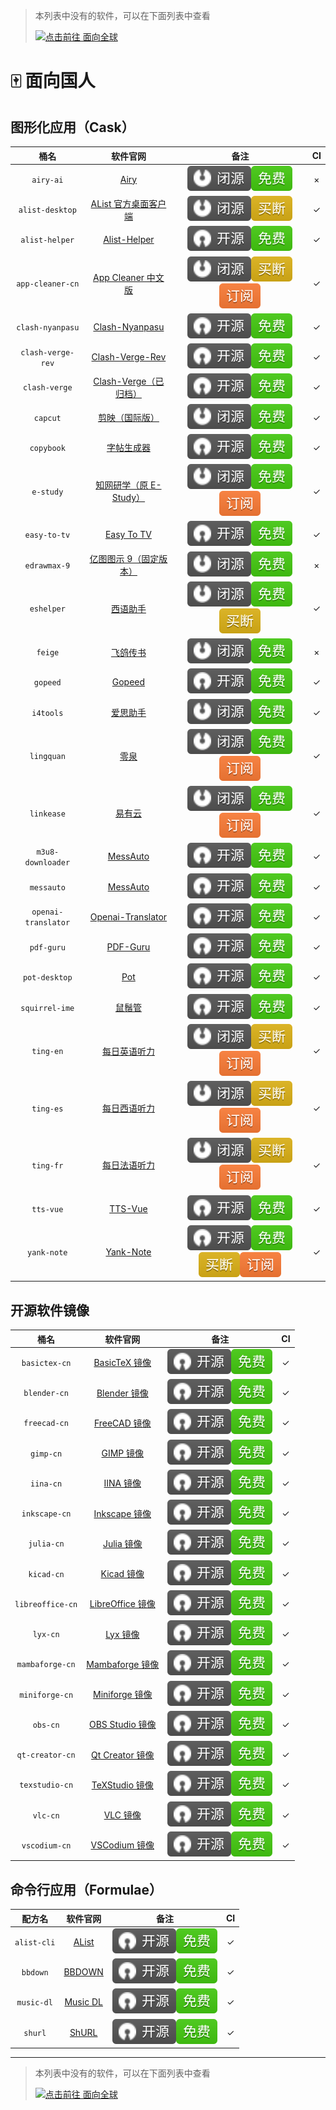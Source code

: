 > 本列表中没有的软件，可以在下面列表中查看
>
> [![点击前往 面向全球](https://img.shields.io/badge/%E9%9D%A2%E5%90%91%E5%85%A8%E7%90%83-blue?logo=homebrew&label=%E7%82%B9%E5%87%BB%E5%89%8D%E5%BE%80)](https://github.com/Brewforge/homebrew-extras/blob/main/list.md)

# 🀄️ 面向国人

## 图形化应用（Cask）

|        桶名         |                                        软件官网                                         |                                   备注                                   | CI  |
| :-----------------: | :-------------------------------------------------------------------------------------: | :----------------------------------------------------------------------: | :-: |
|      `airy-ai`      |                               [Airy](https://colink.in/)                                |                   ![b](assets/b.svg)![1](assets/1.svg)                   |  ×  |
|   `alist-desktop`   |                [AList 官方桌面客户端](https://mbd.pub/o/bread/ZJaTl5xy/)                |                   ![b](assets/b.svg)![2](assets/2.svg)                   |  ✓  |
|   `alist-helper`    | [Alist-Helper](https://github.com/Xmarmalade/alisthelper/blob/master/README_zh-Hans.md) |                   ![a](assets/a.svg)![1](assets/1.svg)                   |  ✓  |
|  `app-cleaner-cn`   |       [App Cleaner 中文版](https://nektony.com/zh-hans/mac-app-cleaner/download)        |          ![b](assets/b.svg)![2](assets/2.svg)![3](assets/3.svg)          |  ✓  |
|  `clash-nyanpasu`   |              [Clash-Nyanpasu](https://github.com/keiko233/clash-nyanpasu)               |                   ![a](assets/a.svg)![1](assets/1.svg)                   |  ✓  |
|  `clash-verge-rev`  |              [Clash-Verge-Rev](https://github.com/wonfen/clash-verge-rev)               |                   ![a](assets/a.svg)![1](assets/1.svg)                   |  ✓  |
|    `clash-verge`    |             [Clash-Verge（已归档）](https://github.com/zzzgydi/clash-verge)             |                   ![a](assets/a.svg)![1](assets/1.svg)                   |  ✓  |
|      `capcut`       |                        [剪映（国际版）](https://www.capcut.com/)                        |                   ![b](assets/b.svg)![1](assets/1.svg)                   |  ✓  |
|     `copybook`      |                  [字帖生成器](https://github.com/xxNull-lsk/Copybook)                   |                   ![a](assets/a.svg)![1](assets/1.svg)                   |  ✓  |
|      `e-study`      |                      [知网研学（原 E-Study）](https://e-study.com)                      |          ![b](assets/b.svg)![1](assets/1.svg)![3](assets/3.svg)          |  ✓  |
|    `easy-to-tv`     |                 [Easy To TV](https://github.com/duolabmeng6/easy_to_tv)                 |                   ![a](assets/a.svg)![1](assets/1.svg)                   |  ✓  |
|    `edrawmax-9`     |                      [亿图图示 9（固定版本）](http://edrawsoft.cn)                      |                   ![b](assets/b.svg)![1](assets/1.svg)                   |  ×  |
|     `eshelper`      |                  [西语助手](https://www.eudic.net/v4/es/app/eshelper)                   |          ![b](assets/b.svg)![1](assets/1.svg)![2](assets/2.svg)          |  ✓  |
|       `feige`       |                             [飞鸽传书](http://ipmsg.org.cn)                             |                   ![b](assets/b.svg)![1](assets/1.svg)                   |  ×  |
|      `gopeed`       |                              [Gopeed](https://gopeed.com/)                              |                   ![a](assets/a.svg)![1](assets/1.svg)                   |  ✓  |
|      `i4tools`      |                              [爱思助手](https://www.i4.cn)                              |                   ![b](assets/b.svg)![1](assets/1.svg)                   |  ✓  |
|     `lingquan`      |                                 [零泉](https://jan.ai/)                                 |          ![b](assets/b.svg)![1](assets/1.svg)![3](assets/3.svg)          |  ✓  |
|     `linkease`      |                           [易有云](https://app.linkease.com)                            |          ![b](assets/b.svg)![1](assets/1.svg)![3](assets/3.svg)          |  ✓  |
|  `m3u8-downloader`  |               [MessAuto](https://github.com/HeiSir2014/M3U8-Downloader/)                |                   ![a](assets/a.svg)![1](assets/1.svg)                   |  ✓  |
|     `messauto`      |                     [MessAuto](https://github.com/LeeeSe/MessAuto)                      |                   ![a](assets/a.svg)![1](assets/1.svg)                   |  ✓  |
| `openai-translator` |       [Openai-Translator](https://github.com/openai-translator/openai-translator)       |                   ![a](assets/a.svg)![1](assets/1.svg)                   |  ✓  |
|     `pdf-guru`      |                    [PDF-Guru](https://github.com/kevin2li/PDF-Guru/)                    |                   ![a](assets/a.svg)![1](assets/1.svg)                   |  ✓  |
|    `pot-desktop`    |                     [Pot](https://github.com/pot-app/pot-desktop/)                      |                   ![a](assets/a.svg)![1](assets/1.svg)                   |  ✓  |
|   `squirrel-ime`    |                       [鼠鬚管](https://github.com/rime/squirrel/)                       |                   ![a](assets/a.svg)![1](assets/1.svg)                   |  ✓  |
|      `ting-en`      |               [每日英语听力](http://www.francochinois.com/v4/en/app/ting)               |          ![b](assets/b.svg)![2](assets/2.svg)![3](assets/3.svg)          |  ✓  |
|      `ting-es`      |               [每日西语听力](http://www.francochinois.com/v4/es/app/ting)               |          ![b](assets/b.svg)![2](assets/2.svg)![3](assets/3.svg)          |  ✓  |
|      `ting-fr`      |               [每日法语听力](http://www.francochinois.com/v4/fr/app/ting)               |          ![b](assets/b.svg)![2](assets/2.svg)![3](assets/3.svg)          |  ✓  |
|      `tts-vue`      |                     [TTS-Vue](https://tts-doc.loker.vip/home.html)                      |                   ![a](assets/a.svg)![1](assets/1.svg)                   |  ✓  |
|     `yank-note`     |                        [Yank-Note](https://yank-note.com/zh-CN)                         | ![a](assets/a.svg)![1](assets/1.svg)![2](assets/2.svg)![3](assets/3.svg) |  ✓  |

## 开源软件镜像

|       桶名       |                             软件官网                              |                 备注                 | CI  |
| :--------------: | :---------------------------------------------------------------: | :----------------------------------: | :-: |
|  `basictex-cn`   |   [BasicTeX 镜像](https://www.tug.org/mactex/morepackages.html)   | ![a](assets/a.svg)![1](assets/1.svg) |  ✓  |
|   `blender-cn`   |              [Blender 镜像](https://www.blender.org)              | ![a](assets/a.svg)![1](assets/1.svg) |  ✓  |
|   `freecad-cn`   |   [FreeCAD 镜像](https://www.freecad.org/index.php?lang=zh_CN)    | ![a](assets/a.svg)![1](assets/1.svg) |  ✓  |
|    `gimp-cn`     |                 [GIMP 镜像](https://www.gimp.org)                 | ![a](assets/a.svg)![1](assets/1.svg) |  ✓  |
|    `iina-cn`     |                   [IINA 镜像](https://iina.io)                    | ![a](assets/a.svg)![1](assets/1.svg) |  ✓  |
|  `inkscape-cn`   | [Inkscape 镜像](https://inkscape.org/zh-hans/?switchlang=zh-hans) | ![a](assets/a.svg)![1](assets/1.svg) |  ✓  |
|    `julia-cn`    |                [Julia 镜像](https://julialang.org)                | ![a](assets/a.svg)![1](assets/1.svg) |  ✓  |
|    `kicad-cn`    |                  [Kicad 镜像](https://kicad.org)                  | ![a](assets/a.svg)![1](assets/1.svg) |  ✓  |
| `libreoffice-cn` |         [LibreOffice 镜像](https://zh-cn.libreoffice.org)         | ![a](assets/a.svg)![1](assets/1.svg) |  ✓  |
|     `lyx-cn`     |                  [Lyx 镜像](https://www.lyx.org)                  | ![a](assets/a.svg)![1](assets/1.svg) |  ✓  |
| `mambaforge-cn`  |    [Mambaforge 镜像](https://github.com/conda-forge/miniforge)    | ![a](assets/a.svg)![1](assets/1.svg) |  ✓  |
|  `miniforge-cn`  |    [Miniforge 镜像](https://github.com/conda-forge/miniforge)     | ![a](assets/a.svg)![1](assets/1.svg) |  ✓  |
|     `obs-cn`     |          [OBS Studio 镜像](https://obsproject.com/zh-cn)          | ![a](assets/a.svg)![1](assets/1.svg) |  ✓  |
| `qt-creator-cn`  |          [Qt Creator 镜像](https://www.qt.io/developers)          | ![a](assets/a.svg)![1](assets/1.svg) |  ✓  |
|  `texstudio-cn`  |              [TeXStudio 镜像](https://texstudio.org)              | ![a](assets/a.svg)![1](assets/1.svg) |  ✓  |
|     `vlc-cn`     |             [VLC 镜像](https://www.videolan.org/vlc)              | ![a](assets/a.svg)![1](assets/1.svg) |  ✓  |
|  `vscodium-cn`   |       [VSCodium 镜像](https://github.com/VSCodium/vscodium)       | ![a](assets/a.svg)![1](assets/1.svg) |  ✓  |

## 命令行应用（Formulae）

|   配方名    |                     软件官网                      |                 备注                 | CI  |
| :---------: | :-----------------------------------------------: | :----------------------------------: | :-: |
| `alist-cli` |         [AList](https://alist.nn.ci/zh/)          | ![a](assets/a.svg)![1](assets/1.svg) |  ✓  |
|  `bbdown`   |    [BBDOWN](https://github.com/nilaoda/BBDown)    | ![a](assets/a.svg)![1](assets/1.svg) |  ✓  |
| `music-dl`  | [Music DL](https://github.com/guanguans/music-dl) | ![a](assets/a.svg)![1](assets/1.svg) |  ✓  |
|   `shurl`   |    [ShURL](https://github.com/Mrered/yourlsh)     | ![a](assets/a.svg)![1](assets/1.svg) |  ✓  |

---

> 本列表中没有的软件，可以在下面列表中查看
>
> [![点击前往 面向全球](https://img.shields.io/badge/%E9%9D%A2%E5%90%91%E5%85%A8%E7%90%83-blue?logo=homebrew&label=%E7%82%B9%E5%87%BB%E5%89%8D%E5%BE%80)](https://github.com/Brewforge/homebrew-extras/blob/main/list.md)

